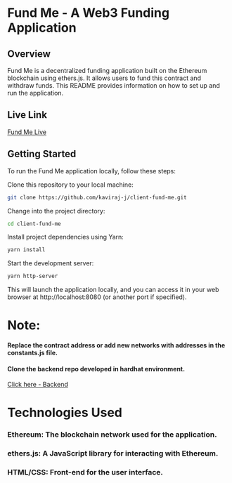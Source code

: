 # Fund Me - A Web3 Funding Application

## Overview

Fund Me is a decentralized funding application built on the Ethereum blockchain using ethers.js. It allows users to fund this contract and withdraw funds. This README provides information on how to set up and run the application.

## Live Link
[Fund Me Live](https://fund-me-eth.on.fleek.co/)

## Getting Started

To run the Fund Me application locally, follow these steps:

   Clone this repository to your local machine:

   ```bash
   git clone https://github.com/kaviraj-j/client-fund-me.git
   ```
   Change into the project directory:

   ```bash
   cd client-fund-me
   ```
   Install project dependencies using Yarn:

   ```bash
   yarn install
   ```
   Start the development server:

   ```bash
   yarn http-server
   ```


   
   
This will launch the application locally, and you can access it in your web browser at http://localhost:8080 (or another port if specified).

# Note:
#### Replace the contract address or add new networks with addresses in the constants.js file.

#### Clone the backend repo developed in hardhat environment. 
[Click here - Backend](https://github.com/kaviraj-j/hardhat-fund-me)


# Technologies Used
### Ethereum: The blockchain network used for the application.
### ethers.js: A JavaScript library for interacting with Ethereum.
### HTML/CSS: Front-end for the user interface.